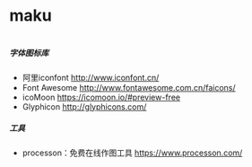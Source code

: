 # maku
#
##### 字体图标库
* 阿里iconfont
http://www.iconfont.cn/
* Font Awesome
http://www.fontawesome.com.cn/faicons/
* icoMoon
https://icomoon.io/#preview-free
* Glyphicon
http://glyphicons.com/

##### 工具
* processon：免费在线作图工具
https://www.processon.com/
